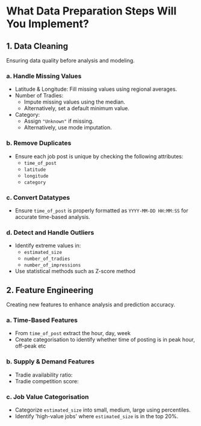 # What Data Preparation Steps Will You Implement?

## 1. Data Cleaning

Ensuring data quality before analysis and modeling.

### a. Handle Missing Values
- Latitude & Longitude: Fill missing values using regional averages.
- Number of Tradies:  
  - Impute missing values using the median.  
  - Alternatively, set a default minimum value.  
- Category:  
  - Assign `"Unknown"` if missing.  
  - Alternatively, use mode imputation.

### b. Remove Duplicates
- Ensure each job post is unique by checking the following attributes:
  - `time_of_post`
  - `latitude`
  - `longitude`
  - `category`

### c. Convert Datatypes
- Ensure `time_of_post` is properly formatted as `YYYY-MM-DD HH:MM:SS` for accurate time-based analysis.

### d. Detect and Handle Outliers
- Identify extreme values in:
  - `estimated_size`
  - `number_of_tradies`
  - `number_of_impressions`
- Use statistical methods such as Z-score method

## 2. Feature Engineering

Creating new features to enhance analysis and prediction accuracy.

### a. Time-Based Features
- From `time_of_post` extract the hour, day, week 
- Create categorisation to identify whether time of posting is in peak hour, off-peak etc

### b. Supply & Demand Features
- Tradie availability ratio:  
- Tradie competition score: 


### c. Job Value Categorisation
- Categorize `estimated_size` into small, medium, large using percentiles.
- Identify 'high-value jobs' where `estimated_size` is in the top 20%.

